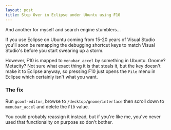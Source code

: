 ```yaml
---
layout: post
title: Step Over in Eclipse under Ubuntu using F10
---
```


And another for myself and search engine stumblers...

If you use Eclipse on Ubuntu coming from 15-20 years of Visual Studio
you'll soon be remapping the debugging shortcut keys to match Visual
Studio's before you start swearing up a storm.

However, F10 is mapped to `menubar_accel` by something in Ubuntu. Gnome?
Metacity? Not sure what exact thing it is that steals it, but the key
doesn't make it to Eclipse anyway, so pressing F10 just opens the `File`
menu in Eclipse which certainly isn't what you want.

### The fix

Run `gconf-editor`, browse to `/desktop/gnome/interface` then scroll
down to `menubar_accel` and delete the `F10` value.

You could probably reassign it instead, but if you're like me, you've
never used that functionality on purpose so don't bother.
